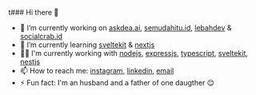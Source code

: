 t### Hi there 👋

- 🔭 I’m currently working on [askdea.ai](https://askdea.ai), [semudahitu.id](https://semudahitu.id), [lebahdev](https://lebahdev.vercel.app/) & [socialcrab.id](https://socialcrab.id/)
- 🌱 I’m currently learning [sveltekit](https://kit.svelte.dev/) & [nextjs](https://nextjs.org/)
- 🧑‍💻 I'm currently working with [nodejs](https://nodejs.org/), [expressjs](https://expressjs.com/), [typescript](https://www.typescriptlang.org/), [sveltekit](https://kit.svelte.dev/), [nestjs](https://nestjs.com/)
- 📫 How to reach me: [instagram](https://instagram.com/halimtuhu), [linkedin](https://www.linkedin.com/in/halimtuhu/), [email](mailto:halimtuhuprasetyo@gmail.com)
- ⚡ Fun fact: I'm an husband and a father of one daugther 😌
